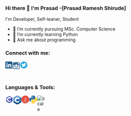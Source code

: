 ### Hi there 👋 I'm Prasad -[Prasad Ramesh Shirude]

I'm Developer, Self-leaner, Student

- 🔭 I’m currently pursuing MSc. Computer Science
- 🌱 I’m currently learning Python
- 💬 Ask me about programming

### Connect with me:

  [<img align = "left"  alt = "LinkedIn"  width = "22px" src = "linkedIn.png" />][linkedin]
  [<img align = "left"  alt = "Instagram" width = "25px" src ="instagram1.png"/>][instagram]
  [<img align = "left" alt = "Twitter" width = "22px" src = "twitter.png"/>][twitter]
  <br/>
  
  [linkedin]: https://www.linkedin.com/in/prasad-shirude-90a9b71ba/
  [instagram]: https://www.instagram.com/prasad_9689/
  [twitter]: https://twitter.com/PrasadShirude1
  
  <br/>
  
  ###  Languages & Tools:
  
   <img align = "left" alt = "c" width = "25px" src = "c.png" />
   <img align = "left" alt = "cpp" width = "25px" src = "cpp.jpg" />
  <img align = "left" alt = "java" width = "25px" src = "java.png" />
  <img align = "left" alt = "py" width = "25px" src = "py.png" />
  <img align = "left" alt = "scala" width = "25px" src = "scala.png" />
